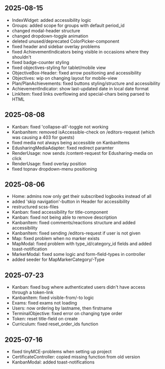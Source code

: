 ## 2025-08-15
- IndexWidget: added accessibility logic
- Groups: added scope for groups with default period_id
- changed modal-header structure
- changed dropdown-toggle animation
- deleted unused/deprecated ColorPicker-component
- fixed header and sidebar overlay problems
- fixed AchievementIndicators being visible in occasions where they shouldn't
- fixed badge-counter styling
- fixed objectives-styling for tablet/mobile view
- ObjectiveBox-Header: fixed arrow positioning and accessibility
- Objectives: wip on changing layout for mobile-view
- Plan/PlanAchievements: fixed buttons styling/structure and accessibility
- AchievementIndicator: show last-updated date in local date format
- LinkItem: fixed links overflowing and special-chars being parsed to HTML

## 2025-08-08
- Kanban: fixed 'collapse-all'-toggle not working
- KanbanItem: removed isAccessible-check on /editors-request (which was causing a 403 for guests)
- fixed media not always being accessible on KanbanItems
- EdusharingMediaAdapter: fixed redirect paramter
- RenderUsage: now sends /content-request for Edusharing-media on click
- RenderUsage: fixed overlay position
- fixed topnav dropdown-menu positioning

## 2025-08-06
- Home: admins now only get their subscribed logbooks instead of all
- added 'skip navigation'-button in Header for accessibility
- restructured scss-files
- Kanban: fixed accessibility for title-component
- Kanban: fixed not being able to remove description
- KanbanItem: fixed comments/reactions structure and added accessibility
- KanbanItem: fixed sending /editors-request if user is not given
- Map: fixed problem when no marker exists
- MapModal: fixed problem with type_id/category_id fields and added toast-notification
- MarkerModal: fixed some logic and form-field-types in controller
- added seeder for MapMarkerCategory/-Type

## 2025-07-23
- Kanban: fixed bug where authenticated users didn't have access through a token-link
- KanbanItem: fixed visible-from/-to logic
- Exams: fixed exams not loading
- Users: now ordering by lastname, then firstname
- TerminalObjective: fixed error on changing type order
- Token: reset title-field on create
- Curriculum: fixed reset_order_ids function

## 2025-07-16
- fixed tinyMCE-problems when setting up project
- CertificateController: copied missing function from old version
- KanbanModal: added toast-notifications